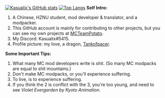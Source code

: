 [![Kasualix's GitHub stats](https://github-readme-stats.vercel.app/api?username=Kasualix)](https://github.com/anuraghazra/github-readme-stats)
[![Top Langs](https://github-readme-stats.vercel.app/api/top-langs/?username=Kasualix)](https://github.com/anuraghazra/github-readme-stats)
**Self Intro:**
1. A Chinese, HZNU student, mod developer & translator, and a modpacker.
2. This GitHub account is mainly for contributing to other projects, but you can see my own projects at [MCTeamPotato](https://github.com/MCTeamPotato).
3. My Discord: Kasualix#5415.
4. Profile picture: my love, a dragon, [Tankofpacer](https://b23.tv/260c025).

**Some Important Tips:**

1. What many MC mod developers write is shit. (So many MC modpacks are equal to shit mountains.)
2. Don't make MC modpacks, or you'll experience suffering.
3. To live, is to experience suffering.
4. If you think the 2 is conflict with  the 3, you're too young, and need to see _Violet Evergarden by Kyoto Animation_.
